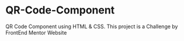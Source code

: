 # QR-Code-Component
QR Code Component using HTML &amp; CSS. This project is a Challenge by FrontEnd Mentor Website

